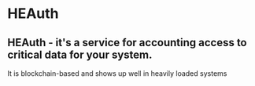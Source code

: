 # HEAuth 

## HEAuth - it's a service for accounting access to critical data for your system.

It is blockchain-based and shows up well in heavily loaded systems


